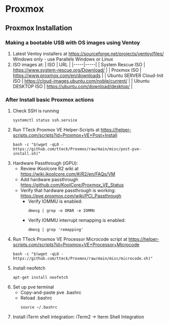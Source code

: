 # Proxmox
## Proxmox Installation
### Making a bootable USB with OS images using Ventoy
1. Latest Ventoy installers at https://sourceforge.net/projects/ventoy/files/ Windows only - use Parallels Windows or Linux
2. ISO images at:
   | ISO | URL |
   |-----|-----|
   | System Rescue ISO | https://www.system-rescue.org/Download/ |
   | Proxmox ISO | https://www.proxmox.com/en/downloads |
   | Ubuntu SERVER Cloud-Init ISO | https://cloud-images.ubuntu.com/noble/current/ |
   | Ubuntu DESKTOP ISO | https://ubuntu.com/download/desktop/ |

### After Install basic Proxmox actions
1. Check SSH is running
   ```
   systemctl status ssh.service
   ```
2. Run TTeck Proxmox VE Helper-Scripts at https://helper-scripts.com/scripts?id=Proxmox+VE+Post+Install
   ```
   bash -c "$(wget -qLO - https://github.com/tteck/Proxmox/raw/main/misc/post-pve-install.sh)"
   ```
3. Hardware Passthrough (iGPU):
   - Review iKoolcore R2 wiki at https://wiki.ikoolcore.com/#/R2/en/FAQs/VM
   - Add hardware passthrough https://github.com/KoolCore/Proxmox_VE_Status
   - Verify that hardware passthrough is working: https://pve.proxmox.com/wiki/PCI_Passthrough
      - Verify IOMMU is enabled:
        ```
        dmesg | grep -e DMAR -e IOMMU
        ```
      - Verify IOMMU interrupt remapping is enabled:
        ```
        dmesg | grep 'remapping'
        ```   
4. Run TTeck Proxmox VE Processor Microcode script at https://helper-scripts.com/scripts?id=Proxmox+VE+Processor+Microcode
   ```
   bash -c "$(wget -qLO - https://github.com/tteck/Proxmox/raw/main/misc/microcode.sh)"
   ```
5. Install neofetch
   ```
   apt-get install neofetch
   ```
11. Set up pve terminal
    - Copy-and-paste pve .bashrc
    - Reload .bashrc
      ```
      source ~/.bashrc
      ```
14. Install iTerm shell integration: iTerm2 → Iterm Shell Integration

